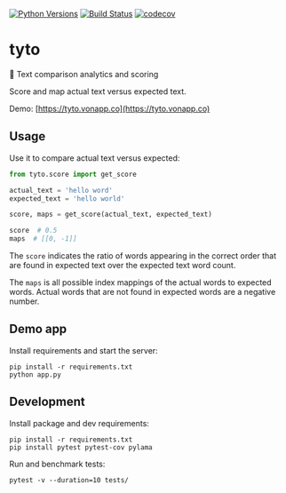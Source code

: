 [![Python Versions](https://img.shields.io/badge/Python-3.6-blue.svg)](https://travis-ci.org/brennv/tyto)
[![Build Status](https://travis-ci.org/brennv/tyto.svg?branch=master)](https://travis-ci.org/brennv/tyto)
[![codecov](https://codecov.io/gh/brennv/tyto/branch/master/graph/badge.svg)](https://codecov.io/gh/brennv/tyto)

# tyto

🦉 Text comparison analytics and scoring

Score and map actual text versus expected text.

Demo: [https://tyto.vonapp.co](https://tyto.vonapp.co)


## Usage

Use it to compare actual text versus expected:

```python
from tyto.score import get_score

actual_text = 'hello word'
expected_text = 'hello world'

score, maps = get_score(actual_text, expected_text)

score  # 0.5
maps  # [[0, -1]]
```

The `score` indicates the ratio of words appearing in the correct order that are
found in expected text over the expected text word count.

The `maps` is all possible index mappings of the actual words to expected words.
Actual words that are not found in expected words are a negative number.


## Demo app

Install requirements and start the server:

```
pip install -r requirements.txt
python app.py
```


## Development

Install package and dev requirements:

```
pip install -r requirements.txt
pip install pytest pytest-cov pylama
```

Run and benchmark tests:

```
pytest -v --duration=10 tests/
```
